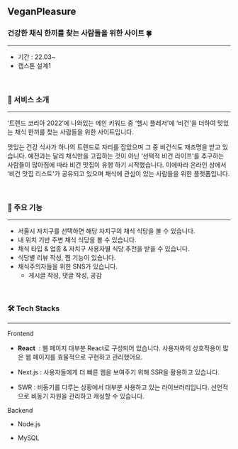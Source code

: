 ## VeganPleasure

### 건강한 채식 한끼를 찾는 사람들을 위한 사이트 🍀

---

- 기간 : 22.03~
- 캡스톤 설계1

<br/>

### 📌 서비스 소개

---

‘트렌드 코리아 2022’에 나와있는 메인 키워드 중  ‘헬시 플레저'에 ‘비건'을 더하여 맛있는 채식 한끼를 찾는 사람들을 위한 사이트입니다.

맛있는 건강 식사가 하나의 트렌드로 자리를 잡았으며 그 중 비건식도 재조명을 받고 있습니다. 예전과는 달리 채식만을 고집하는 것이 아닌 ‘선택적 비건 라이프'를 추구하는 사람들이 많아짐에 따라 비건 맛집이 유행 하기 시작했습니다. 이에따라 온라인 상에서 ‘비건 맛집 리스트'가 공유되고 있으며 채식에 관심이 있는 사람들을 위한 플랫폼입니다. 

<br/>

### 📝 주요 기능

---

- 서울시 자치구를 선택하면 해당 자치구의 채식 식당을 볼 수 있습니다.
- 내 위치 기반 주변 채식 식당을 볼 수 있습니다.
- 채식 타입 & 업종 & 자치구 사용자별 식당 추천을 받을 수 있습니다.
- 식당별 리뷰 작성, 찜 기능이 있습니다.
- 채식주의자들을 위한 SNS가 있습니다.
    - 게시글 작성, 댓글 작성, 공감

<br/>

### 🛠 Tech Stacks

---

Frontend 

- **React**  : 웹 페이지 대부분 React로 구성되어 있습니다. 사용자와의 상호작용이 많은 웹 페이지를 효율적으로 구현하고 관리했어요.
- Next.js : 사용자들에게 더 빠른 웹을 보여주기 위해 SSR을 활용하고 있습니다.

- SWR : 비동기를 다루는 상황에서 대부분 사용하고 있는 라이브러리입니다. 선언적으로 비동기 자원을 관리하고 캐싱할 수 있습니다.

Backend 

- Node.js

- MySQL

